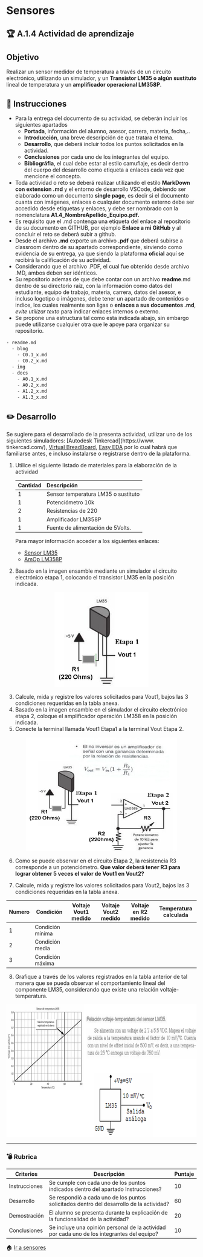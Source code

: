 # Sensores

## :trophy: A.1.4 Actividad de aprendizaje

## Objetivo

Realizar un sensor medidor de temperatura a través de un circuito electrónico, utilizando un simulador, y  un **Transistor LM35 o algún 
sustituto** lineal de temperatura y un **amplificador operacional LM358P**.

## :blue_book: Instrucciones

- Para la entrega del documento de su actividad, se deberán incluir los siguientes apartados
   - **Portada**, información del alumno, asesor, carrera, materia, fecha,..
   - **Introducción**, una breve descripción de que tratara el tema.
   - **Desarrollo**, que deberá incluir todos los puntos solicitados en la actividad.
   - **Conclusiones** por cada uno de los integrantes del equipo.
   - **Bibliográfia**, el cual debe estar al estilo camuflaje, es decir dentro del cuerpo del desarrollo como etiqueta a enlaces cada vez 
que mencione el concepto.
- Toda actividad o reto se deberá realizar utilizando el estilo **MarkDown con extension .md** y el entorno de desarrollo VSCode, 
debiendo ser elaborado como un documento **single page**, es decir si el documento cuanta con imágenes, enlaces o cualquier documento 
externo debe ser accedido desde etiquetas y enlaces, y debe ser nombrado con la nomenclatura **A1.4_NombreApellido_Equipo.pdf.**
- Es requisito que el .md contenga una etiqueta del enlace al repositorio de su documento en GITHUB, por ejemplo **Enlace a mi GitHub** y 
al concluir el reto se deberá subir a github.
- Desde el archivo **.md** exporte un archivo **.pdf** que deberá subirse a classroom dentro de su apartado correspondiente, sirviendo 
como evidencia de su entrega, ya que siendo la plataforma **oficial** aquí se recibirá la calificación de su actividad.
- Considerando que el archivo .PDF, el cual fue obtenido desde archivo .MD, ambos deben ser idénticos.
- Su repositorio ademas de que debe contar con un archivo **readme**.md dentro de su directorio raíz, con la información como datos del 
estudiante, equipo de trabajo, materia, carrera, datos del asesor, e incluso logotipo o imágenes, debe tener un apartado de contenidos o 
indice, los cuales realmente son ligas o **enlaces a sus documentos .md**, _evite utilizar texto_ para indicar enlaces internos o externo.
- Se propone una estructura tal como esta indicada abajo, sin embargo puede utilizarse cualquier otra que le apoye para organizar su 
repositorio.
  
```
- readme.md
  - blog
    - C0.1_x.md
    - C0.2_x.md
  - img
  - docs
    - A0.1_x.md
    - A0.2_x.md
    - A1.2_x.md
    - A1.3_x.md
```

## :pencil2: Desarrollo

Se sugiere para el desarrollado de la presenta actividad, utilizar uno de los siguientes simuladores: [Autodesk Tinkercad](https://www.
tinkercad.com/), [Virtual BreadBoard](http://www.virtualbreadboard.com/), [Easy EDA](https://easyeda.com/) por lo cual habrá que 
familiarse antes, e incluso instalarse o registrarse dentro de la plataforma.

1. Utilice el siguiente listado de materiales para la elaboración de la actividad

    | Cantidad | Descripción                         |
    | -------- | ----------------------------------- |
    | 1        | Sensor temperatura LM35 o sustituto |
    | 1        | Potenciómetro 10k                   |
    | 2        | Resistencias de 220                 |
    | 1        | Amplificador LM358P                 |
    | 1        | Fuente de alimentación de 5Volts.   |

    Para mayor información acceder a los siguientes enlaces:

    - [Sensor LM35](https://naylampmechatronics.com/sensores-temperatura-y-humedad/234-sensor-de-temperatura-analogico-lm35.html)
    - [AmOp LM358P](https://www.digikey.com/product-detail/es/texas-instruments/LM358P/296-1395-5-ND/277042)

2. Basado en la imagen ensamble mediante un simulador el circuito electrónico etapa 1, colocando el transistor LM35 en la posición 
indicada. 

<p align="center">
    <img alt="Logo" src="../img/C1.x_CircuitoLM35_Etapa1.png" width=250 height=250>
</p>

3. Calcule, mida y registre los valores solicitados para Vout1, bajos las 3 condiciones requeridas en la tabla anexa.
4. Basado en la imagen ensamble en el simulador el circuito electrónico etapa 2, coloque el amplificador operación LM358 en la posición 
indicada.
5. Conecte la terminal llamada Vout1 Etapa1 a la terminal Vout Etapa 2.
   

<p align="center">
    <img alt="Logo" src="../img/C1.x_CircuitoLM358_Etapa2.png") width=400 height=300>

</p>

6. Como se puede observar en el circuito Etapa 2, la resistencia R3 corresponde a un potenciómetro. **Que valor deberá tener R3 para 
lograr obtener 5 veces el valor de Vout1 en Vout2?**
   
7. Calcule, mida y registre los valores solicitados para Vout2, bajos las 3 condiciones requeridas en la tabla anexa.

| Numero | Condición        | Voltaje Vout1 medido | Voltaje Vout2 medido | Voltaje en R2 medido | Temperatura calculada |
| ------ | ---------------- | -------------------- | -------------------- | -------------------- | --------------------- |
| 1      | Condición mínima |
| 2      | Condición media  |
| 3      | Condición máxima |

8. Grafique a través de los valores registrados en la tabla anterior de tal manera que se pueda observar el comportamiento lineal del 
componente LM35, considerando que existe una relación voltaje-temperatura.
  
<p align="center">
    <img alt="Logo" src="../img/C1.x_ComportamientoLinealLM358.png" width=600 height=350>
</p>

___

### :bomb: Rubrica

| Criterios     | Descripción                                                                                  | Puntaje |
| ------------- | -------------------------------------------------------------------------------------------- | ------- |
| Instrucciones | Se cumple con cada uno de los puntos indicados dentro del apartado Instrucciones?            | 10      |  | 5 |
| Desarrollo    | Se respondió a cada uno de los puntos solicitados dentro del desarrollo de la actividad?     | 60      |
| Demostración  | El alumno se presenta durante la explicación de la funcionalidad de la actividad?            | 20      |
| Conclusiones  | Se incluye una opinión personal de la actividad  por cada uno de los integrantes del equipo? | 10      |

:house: [Ir a sensores](../docs/D1.0_Sensores.md)

